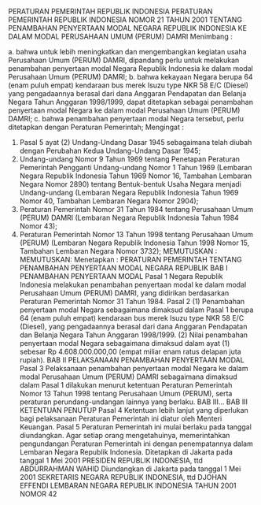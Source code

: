  PERATURAN PEMERINTAH REPUBLIK INDONESIA PERATURAN PEMERINTAH REPUBLIK INDONESIA NOMOR 21 TAHUN 2001 TENTANG PENAMBAHAN PENYERTAAN MODAL NEGARA REPUBLIK INDONESIA KE DALAM MODAL PERUSAHAAN UMUM (PERUM) DAMRI
Menimbang :

a. bahwa untuk lebih meningkatkan dan mengembangkan kegiatan usaha Perusahaan Umum (PERUM) DAMRI, dipandang perlu untuk melakukan penambahan penyertaan modal Negara Republik Indonesia ke dalam modal Perusahaan Umum (PERUM) DAMRI;
b. bahwa kekayaan Negara berupa 64 (enam puluh empat) kendaraan bus merek Isuzu type NKR 58 E/C (Diesel) yang pengadaannya berasal dari dana Anggaran Pendapatan dan Belanja Negara Tahun Anggaran 1998/1999, dapat ditetapkan sebagai penambahan penyertaan modal Negara ke dalam modal Perusahaan Umum (PERUM) DAMRI;
c. bahwa penambahan penyertaan modal Negara tersebut, perlu ditetapkan dengan Peraturan Pemerintah;
Mengingat :

1. Pasal 5 ayat (2) Undang-Undang Dasar 1945 sebagaimana telah diubah dengan Perubahan Kedua Undang-Undang Dasar 1945;
2. Undang-undang Nomor 9 Tahun 1969 tentang Penetapan Peraturan Pemerintah Pengganti Undang-undang Nomor 1 Tahun 1969 (Lembaran Negara Republik Indonesia Tahun 1969 Nomor 16, Tambahan Lembaran Negara Nomor 2890) tentang Bentuk-bentuk Usaha Negara menjadi Undang-undang (Lembaran Negara Republik Indonesia Tahun 1969 Nomor 40, Tambahan Lembaran Negara Nomor 2904);
3. Peraturan Pemerintah Nomor 31 Tahun 1984 tentang Perusahaan Umum (PERUM) DAMRI (Lembaran Negara Republik Indonesia Tahun 1984 Nomor 43);
4. Peraturan Pemerintah Nomor 13 Tahun 1998 tentang Perusahaan Umum (PERUM) (Lembaran Negara Republik Indonesia Tahun 1998 Nomor 15, Tambahan Lembaran Negara Nomor 3732);
MEMUTUSKAN :
MEMUTUSKAN:
 Menetapkan : PERATURAN PEMERINTAH TENTANG PENAMBAHAN PENYERTAAN MODAL NEGARA REPUBLIK
BAB I PENAMBAHAN PENYERTAAN MODAL
Pasal 1
Negara Republik Indonesia melakukan penambahan penyertaan modal ke dalam modal Perusahaan Umum (PERUM) DAMRI, yang didirikan berdasarkan Peraturan Pemerintah Nomor 31 Tahun 1984.
Pasal 2
(1) Penambahan penyertaan modal Negara sebagaimana dimaksud dalam Pasal 1 berupa 64 (enam puluh empat) kendaraan bus merek Isuzu type NKR 58 E/C (Diesel), yang pengadaannya berasal dari dana Anggaran Pendapatan dan Belanja Negara Tahun Anggaran 1998/1999.
(2) Nilai penambahan penyertaan modal Negara sebagaimana dimaksud dalam ayat (1) sebesar Rp 4.608.000.000,00 (empat miliar enam ratus delapan juta rupiah).
BAB II PELAKSANAAN PENAMBAHAN PENYERTAAN MODAL
Pasal 3
Pelaksanaan penambahan penyertaan modal Negara ke dalam modal Perusahaan Umum (PERUM) DAMRI sebagaimana dimaksud dalam Pasal 1 dilakukan menurut ketentuan Peraturan Pemerintah Nomor 13 Tahun 1998 tentang Perusahaan Umum (PERUM), serta peraturan perundang-undangan lainnya yang berlaku. BAB III...
BAB III KETENTUAN PENUTUP
Pasal 4
Ketentuan lebih lanjut yang diperlukan bagi pelaksanaan Peraturan Pemerintah ini diatur oleh Menteri Keuangan.
Pasal 5
Peraturan Pemerintah ini mulai berlaku pada tanggal diundangkan.
Agar setiap orang mengetahuinya, memerintahkan pengundangan Peraturan Pemerintah ini dengan penempatannya dalam Lembaran Negara Republik Indonesia. Ditetapkan di Jakarta pada tanggal 1 Mei 2001 PRESIDEN REPUBLIK INDONESIA, ttd ABDURRAHMAN WAHID Diundangkan di Jakarta pada tanggal 1 Mei 2001 SEKRETARIS NEGARA REPUBLIK INDONESIA, ttd DJOHAN EFFENDI LEMBARAN NEGARA REPUBLIK INDONESIA TAHUN 2001 NOMOR 42